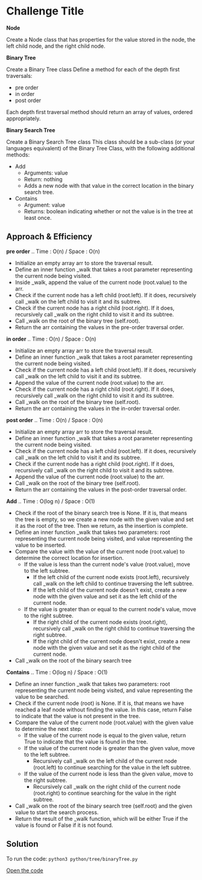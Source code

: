 # Challenge Title
**Node**

Create a Node class that has properties for the value stored in the node, the left child node, and the right child node.

**Binary Tree**

Create a Binary Tree class
Define a method for each of the depth first traversals:
- pre order
- in order
- post order

Each depth first traversal method should return an array of values, ordered appropriately.

**Binary Search Tree** 

Create a Binary Search Tree class
This class should be a sub-class (or your languages equivalent) of the Binary Tree Class, with the following additional methods:
- Add
  - Arguments: value
  - Return: nothing
  - Adds a new node with that value in the correct location in the binary search tree.
- Contains
  - Argument: value
  - Returns: boolean indicating whether or not the value is in the tree at least once.

## Approach & Efficiency
**pre order**  .. Time : O(n) / Space : O(n)
- Initialize an empty array arr to store the traversal result.
- Define an inner function _walk that takes a root parameter representing the current node being visited.
- Inside _walk, append the value of the current node (root.value) to the arr.
- Check if the current node has a left child (root.left). If it does, recursively call _walk on the left child to visit it and its subtree.
- Check if the current node has a right child (root.right). If it does, recursively call _walk on the right child to visit it and its subtree.
- Call _walk on the root of the binary tree (self.root).
- Return the arr containing the values in the pre-order traversal order.

**in order**  .. Time : O(n) / Space : O(n)

- Initialize an empty array arr to store the traversal result.
- Define an inner function _walk that takes a root parameter representing the current node being visited.
- Check if the current node has a left child (root.left). If it does, recursively call _walk on the left child to visit it and its subtree.
- Append the value of the current node (root.value) to the arr.
- Check if the current node has a right child (root.right). If it does, recursively call _walk on the right child to visit it and its subtree.
- Call _walk on the root of the binary tree (self.root).
- Return the arr containing the values in the in-order traversal order.

**post order**  .. Time : O(n) / Space : O(n)

- Initialize an empty array arr to store the traversal result.
- Define an inner function _walk that takes a root parameter representing the current node being visited.
- Check if the current node has a left child (root.left). If it does, recursively call _walk on the left child to visit it and its subtree.
- Check if the current node has a right child (root.right). If it does, recursively call _walk on the right child to visit it and its subtree.
- Append the value of the current node (root.value) to the arr.
- Call _walk on the root of the binary tree (self.root).
- Return the arr containing the values in the post-order traversal order.

**Add**  .. Time : O(log n) / Space : O(1)

- Check if the root of the binary search tree is None. If it is, that means the tree is empty, so we create a new node with the given value and set it as the root of the tree. Then we return, as the insertion is complete.
- Define an inner function _walk that takes two parameters: root representing the current node being visited, and value representing the value to be inserted.
- Compare the value with the value of the current node (root.value) to determine the correct location for insertion.
  - If the value is less than the current node's value (root.value), move to the left subtree.
    - If the left child of the current node exists (root.left), recursively call _walk on the left child to continue traversing the left subtree.
    - If the left child of the current node doesn't exist, create a new node with the given value and set it as the left child of the current node.
  - If the value is greater than or equal to the current node's value, move to the right subtree.
    - If the right child of the current node exists (root.right), recursively call _walk on the right child to continue traversing the right subtree.
    - If the right child of the current node doesn't exist, create a new node with the given value and set it as the right child of the current node.
- Call _walk on the root of the binary search tree 

**Contains**  .. Time : O(log n) / Space : O(1)

- Define an inner function _walk that takes two parameters: root representing the current node being visited, and value representing the value to be searched.
- Check if the current node (root) is None. If it is, that means we have reached a leaf node without finding the value. In this case, return False to indicate that the value is not present in the tree.
- Compare the value of the current node (root.value) with the given value to determine the next step:
  - If the value of the current node is equal to the given value, return True to indicate that the value is found in the tree.
  - If the value of the current node is greater than the given value, move to the left subtree.
    - Recursively call _walk on the left child of the current node (root.left) to continue searching for the value in the left subtree.
  - If the value of the current node is less than the given value, move to the right subtree.
    - Recursively call _walk on the right child of the current node (root.right) to continue searching for the value in the right subtree.
- Call _walk on the root of the binary search tree (self.root) and the given value to start the search process.
- Return the result of the _walk function, which will be either True if the value is found or False if it is not found.

## Solution
To run the code: `python3 python/tree/binaryTree.py`

[Open the code](./binaryTree.py)